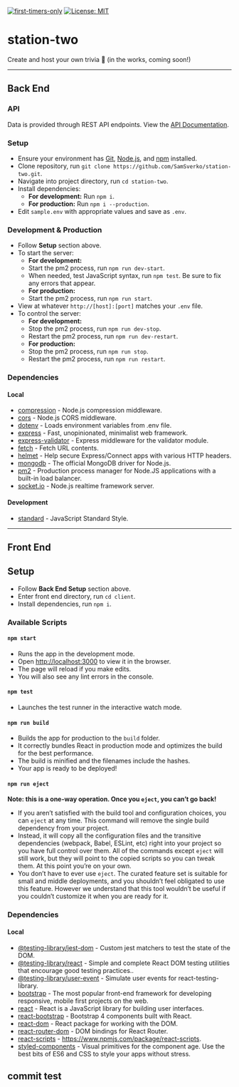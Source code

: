 [![first-timers-only](https://img.shields.io/badge/first--timers--only-friendly-blue.svg)](https://www.firsttimersonly.com/) [![License: MIT](https://img.shields.io/badge/License-MIT-yellow.svg)](https://opensource.org/licenses/MIT)

# station-two

Create and host your own trivia 🎉 (in the works, coming soon!)

---

## Back End

### API

Data is provided through REST API endpoints. View the [API Documentation](https://documenter.getpostman.com/view/8479393/Szme4dYQ?version=latest).

### Setup

- Ensure your environment has [Git](https://git-scm.com/), [Node.js](https://nodejs.org/en/), and [npm](https://www.npmjs.com/) installed.
- Clone repository, run `git clone https://github.com/SamSverko/station-two.git`.
- Navigate into project directory, run `cd station-two`.
- Install dependencies:
  - **For development:** Run `npm i`.
  - **For production:** Run `npm i --production`.
- Edit `sample.env` with appropriate values and save as `.env`.

### Development & Production

- Follow **Setup** section above.
- To start the server:
	- **For development:**
    - Start the pm2 process, run `npm run dev-start`.
    - When needed, test JavaScript syntax, run `npm test`. Be sure to fix any errors that appear.
	- **For production:**
    - Start the pm2 process, run `npm run start`.
- View at whatever `http://[host]:[port]` matches your `.env` file.
- To control the server:
	- **For development:**
    - Stop the pm2 process, run `npm run dev-stop`.
    - Restart the pm2 process, run `npm run dev-restart`.
	- **For production:**
    - Stop the pm2 process, run `npm run stop`.
    - Restart the pm2 process, run `npm run restart`.

### Dependencies

#### Local

- [compression](https://www.npmjs.com/package/compression) - Node.js compression middleware.
- [cors](https://www.npmjs.com/package/cors) - Node.js CORS middleware.
- [dotenv](https://www.npmjs.com/package/dotenv) - Loads environment variables from .env file.
- [express](https://www.npmjs.com/package/express) - Fast, unopinionated, minimalist web framework.
- [express-validator](https://www.npmjs.com/package/express-validator) - Express middleware for the validator module.
- [fetch](https://www.npmjs.com/package/fetch) - Fetch URL contents.
- [helmet](https://www.npmjs.com/package/helmet) - Help secure Express/Connect apps with various HTTP headers.
- [mongodb](https://www.npmjs.com/package/mongodb) - The official MongoDB driver for Node.js.
- [pm2](https://www.npmjs.com/package/pm2) - Production process manager for Node.JS applications with a built-in load balancer.
- [socket.io](https://www.npmjs.com/package/socket.io) - Node.js realtime framework server.

#### Development

- [standard](https://www.npmjs.com/package/standard) - JavaScript Standard Style.

---

## Front End

## Setup

- Follow **Back End Setup** section above.
- Enter front end directory, run `cd client`.
- Install dependencies, run `npm i`.

### Available Scripts

#### `npm start`

- Runs the app in the development mode.
- Open [http://localhost:3000](http://localhost:3000) to view it in the browser.
- The page will reload if you make edits.
- You will also see any lint errors in the console.

#### `npm test`

- Launches the test runner in the interactive watch mode.

#### `npm run build`

- Builds the app for production to the `build` folder.
- It correctly bundles React in production mode and optimizes the build for the best performance.
- The build is minified and the filenames include the hashes.
- Your app is ready to be deployed!

#### `npm run eject`

**Note: this is a one-way operation. Once you `eject`, you can’t go back!**

- If you aren’t satisfied with the build tool and configuration choices, you can `eject` at any time. This command will remove the single build dependency from your project.
- Instead, it will copy all the configuration files and the transitive dependencies (webpack, Babel, ESLint, etc) right into your project so you have full control over them. All of the commands except `eject` will still work, but they will point to the copied scripts so you can tweak them. At this point you’re on your own.
- You don’t have to ever use `eject`. The curated feature set is suitable for small and middle deployments, and you shouldn’t feel obligated to use this feature. However we understand that this tool wouldn’t be useful if you couldn’t customize it when you are ready for it.


### Dependencies

#### Local

- [@testing-library/jest-dom](https://www.npmjs.com/package/@testing-library/jest-dom) - Custom jest matchers to test the state of the DOM.
- [@testing-library/react](https://www.npmjs.com/package/@testing-library/react) - Simple and complete React DOM testing utilities that encourage good testing practices..
- [@testing-library/user-event](https://www.npmjs.com/package/@testing-library/user-event) - Simulate user events for react-testing-library.
- [bootstrap](https://www.npmjs.com/package/bootstrap) - The most popular front-end framework for developing responsive, mobile first projects on the web.
- [react](https://www.npmjs.com/package/react) - React is a JavaScript library for building user interfaces.
- [react-bootstrap](https://www.npmjs.com/package/react-bootstrap) - Bootstrap 4 components built with React.
- [react-dom](https://www.npmjs.com/package/react-dom) - React package for working with the DOM.
- [react-router-dom](https://www.npmjs.com/package/react-router-dom) - DOM bindings for React Router.
- [react-scripts](https://www.npmjs.com/package/react-scripts) - https://www.npmjs.com/package/react-scripts.
- [styled-components](https://www.npmjs.com/package/styled-components) - Visual primitives for the component age. Use the best bits of ES6 and CSS to style your apps without stress.

## commit test